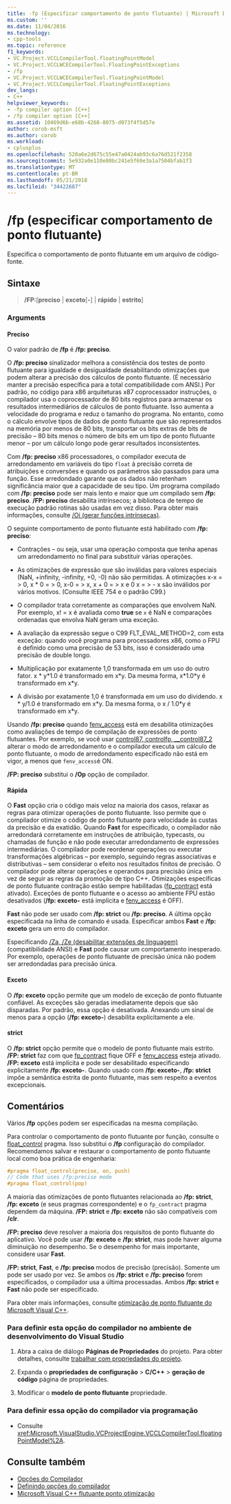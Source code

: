 ```yaml
---
title: -fp (Especificar comportamento de ponto flutuante) | Microsoft Docs
ms.custom: ''
ms.date: 11/04/2016
ms.technology:
- cpp-tools
ms.topic: reference
f1_keywords:
- VC.Project.VCCLCompilerTool.floatingPointModel
- VC.Project.VCCLWCECompilerTool.FloatingPointExceptions
- /fp
- VC.Project.VCCLWCECompilerTool.floatingPointModel
- VC.Project.VCCLCompilerTool.FloatingPointExceptions
dev_langs:
- C++
helpviewer_keywords:
- -fp compiler option [C++]
- /fp compiler option [C++]
ms.assetid: 10469d6b-e68b-4268-8075-d073f4f5d57e
author: corob-msft
ms.author: corob
ms.workload:
- cplusplus
ms.openlocfilehash: 520a6e2d675c55e47a0424ab93c6a76d521f2358
ms.sourcegitcommit: 5e932a0e110e80bc241e5f69e3a1a7504bfab1f3
ms.translationtype: MT
ms.contentlocale: pt-BR
ms.lasthandoff: 05/21/2018
ms.locfileid: "34422687"
---
```

# <a name="fp-specify-floating-point-behavior"></a>/fp (especificar comportamento de ponto flutuante)

Especifica o comportamento de ponto flutuante em um arquivo de código-fonte.

## <a name="syntax"></a>Sintaxe

> **/FP:**[**preciso** | **exceto**[**-**] | **rápido** | **estrito**]

### <a name="arguments"></a>Arguments

#### <a name="precise"></a>Preciso

O valor padrão de **/fp** é **/fp: preciso**.

O **/fp: preciso** sinalizador melhora a consistência dos testes de ponto flutuante para igualdade e desigualdade desabilitando otimizações que podem alterar a precisão dos cálculos de ponto flutuante. (É necessário manter a precisão específica para a total compatibilidade com ANSI.) Por padrão, no código para x86 arquiteturas x87 coprocessador instruções, o compilador usa o coprocessador de 80 bits registros para armazenar os resultados intermediários de cálculos de ponto flutuante. Isso aumenta a velocidade do programa e reduz o tamanho do programa. No entanto, como o cálculo envolve tipos de dados de ponto flutuante que são representados na memória por menos de 80 bits, transportar os bits extras de bits de precisão – 80 bits menos o número de bits em um tipo de ponto flutuante menor – por um cálculo longo pode gerar resultados inconsistentes.

Com **/fp: preciso** x86 processadores, o compilador executa de arredondamento em variáveis do tipo `float` à precisão correta de atribuições e conversões e quando os parâmetros são passados para uma função. Esse arredondado garante que os dados não retenham significância maior que a capacidade de seu tipo. Um programa compilado com **/fp: preciso** pode ser mais lento e maior que um compilado sem **/fp: preciso**. **/FP: preciso** desabilita intrínsecos; a biblioteca de tempo de execução padrão rotinas são usadas em vez disso. Para obter mais informações, consulte [/Oi (gerar funções intrínsecas)](../../build/reference/oi-generate-intrinsic-functions.md).

O seguinte comportamento de ponto flutuante está habilitado com **/fp: preciso**:

- Contrações – ou seja, usar uma operação composta que tenha apenas um arredondamento no final para substituir várias operações.

- As otimizações de expressão que são inválidas para valores especiais (NaN, +infinity, -infinity, +0, -0) não são permitidas. A otimizações x-x = > 0, x * 0 = > 0, x-0 = > x, x + 0 = > x e 0 x = > - x são inválidos por vários motivos. (Consulte IEEE 754 e o padrão C99.)

- O compilador trata corretamente as comparações que envolvem NaN. Por exemplo, x! = x é avaliada como **true** se `x` é NaN e comparações ordenadas que envolva NaN geram uma exceção.

- A avaliação da expressão segue o C99 FLT_EVAL_METHOD=2, com esta exceção: quando você programa para processadores x86, como o FPU é definido como uma precisão de 53 bits, isso é considerado uma precisão de double longo.

- Multiplicação por exatamente 1,0 transformada em um uso do outro fator. x * y\*1.0 é transformado em x\*y. Da mesma forma, x\*1.0\*y é transformado em x\*y.

- A divisão por exatamente 1,0 é transformada em um uso do dividendo. x * y/1.0 é transformado em x\*y. Da mesma forma, o x / 1.0\*y é transformado em x\*y.

Usando **/fp: preciso** quando [fenv_access](../../preprocessor/fenv-access.md) está em desabilita otimizações como avaliações de tempo de compilação de expressões de ponto flutuantes. Por exemplo, se você usar [control87, controlfp, \__control87_2](../../c-runtime-library/reference/control87-controlfp-control87-2.md) alterar o modo de arredondamento e o compilador executa um cálculo de ponto flutuante, o modo de arredondamento especificado não está em vigor, a menos que `fenv_access`é ON.

**/FP: preciso** substitui o **/Op** opção de compilador.

#### <a name="fast"></a>Rápida

O **Fast** opção cria o código mais veloz na maioria dos casos, relaxar as regras para otimizar operações de ponto flutuante. Isso permite que o compilador otimize o código de ponto flutuante para velocidade às custas da precisão e da exatidão. Quando **Fast** for especificado, o compilador não arredondará corretamente em instruções de atribuição, typecasts, ou chamadas de função e não pode executar arredondamento de expressões intermediárias. O compilador pode reordenar operações ou executar transformações algébricas – por exemplo, seguindo regras associativas e distributivas – sem considerar o efeito nos resultados finitos de precisão. O compilador pode alterar operações e operandos para precisão única em vez de seguir as regras da promoção de tipo C++. Otimizações específicas de ponto flutuante contração estão sempre habilitadas ([fp_contract](../../preprocessor/fp-contract.md) está ativado). Exceções de ponto flutuante e o acesso ao ambiente FPU estão desativados (**/fp: exceto-** está implícita e [fenv_access](../../preprocessor/fenv-access.md) é OFF).

**Fast** não pode ser usado com **/fp: strict** ou **/fp: preciso**. A última opção especificada na linha de comando é usada. Especificar ambos **Fast** e **/fp: exceto** gera um erro do compilador.

Especificando [/Za, /Ze (desabilitar extensões de linguagem)](../../build/reference/za-ze-disable-language-extensions.md) (compatibilidade ANSI) e **Fast** pode causar um comportamento inesperado. Por exemplo, operações de ponto flutuante de precisão única não podem ser arredondadas para precisão única.

#### <a name="except"></a>Exceto

O **/fp: exceto** opção permite que um modelo de exceção de ponto flutuante confiável. As exceções são geradas imediatamente depois que são disparadas. Por padrão, essa opção é desativada. Anexando um sinal de menos para a opção (**/fp: exceto-**) desabilita explicitamente a ele.

#### <a name="strict"></a>strict

O **/fp: strict** opção permite que o modelo de ponto flutuante mais estrito. **/FP: strict** faz com que [fp_contract](../../preprocessor/fp-contract.md) fique OFF e [fenv_access](../../preprocessor/fenv-access.md) esteja ativado. **/FP: exceto** está implícita e pode ser desabilitado especificando explicitamente **/fp: exceto-**. Quando usado com **/fp: exceto-**, **/fp: strict** impõe a semântica estrita de ponto flutuante, mas sem respeito a eventos excepcionais.

## <a name="remarks"></a>Comentários

Vários **/fp** opções podem ser especificadas na mesma compilação.

Para controlar o comportamento de ponto flutuante por função, consulte o [float_control](../../preprocessor/float-control.md) pragma. Isso substitui o **/fp** configuração do compilador. Recomendamos salvar e restaurar o comportamento de ponto flutuante local como boa prática de engenharia:

```cpp
#pragma float_control(precise, on, push)
// Code that uses /fp:precise mode
#pragma float_control(pop)
```

A maioria das otimizações de ponto flutuantes relacionada ao **/fp: strict**, **/fp: exceto** (e seus pragmas correspondente) e o `fp_contract` pragma dependem da máquina. **/FP: strict** e **/fp: exceto** não são compatíveis com **/clr**.

**/FP: preciso** deve resolver a maioria dos requisitos de ponto flutuante do aplicativo. Você pode usar **/fp: exceto** e **/fp: strict**, mas pode haver alguma diminuição no desempenho. Se o desempenho for mais importante, considere usar **Fast**.

**/FP: strict**, **Fast**, e **/fp: preciso** modos de precisão (precisão). Somente um pode ser usado por vez. Se ambos os **/fp: strict** e **/fp: preciso** forem especificados, o compilador usa a última processadas. Ambos **/fp: strict** e **Fast** não pode ser especificado.

Para obter mais informações, consulte [otimização de ponto flutuante do Microsoft Visual C++](floating-point-optimization.md).

### <a name="to-set-this-compiler-option-in-the-visual-studio-development-environment"></a>Para definir esta opção do compilador no ambiente de desenvolvimento do Visual Studio

1. Abra a caixa de diálogo **Páginas de Propriedades** do projeto. Para obter detalhes, consulte [trabalhar com propriedades do projeto](../../ide/working-with-project-properties.md).

1. Expanda o **propriedades de configuração** > **C/C++** > **geração de código** página de propriedades.

1. Modificar o **modelo de ponto flutuante** propriedade.

### <a name="to-set-this-compiler-option-programmatically"></a>Para definir essa opção do compilador via programação

- Consulte <xref:Microsoft.VisualStudio.VCProjectEngine.VCCLCompilerTool.floatingPointModel%2A>.

## <a name="see-also"></a>Consulte também

- [Opções do Compilador](compiler-options.md)
- [Definindo opções do compilador](setting-compiler-options.md)
- [Microsoft Visual C++ flutuante ponto otimização](floating-point-optimization.md)